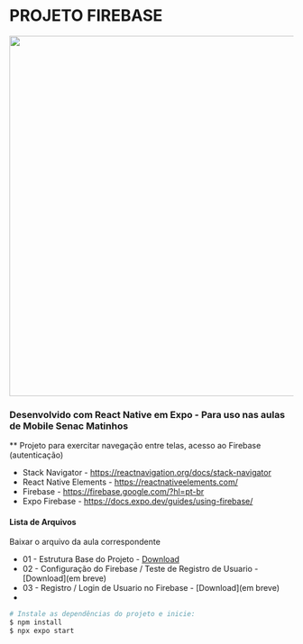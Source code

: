 # PROJETO FIREBASE
<div align="center"><img src="..." width=640></div>

### Desenvolvido com React Native em Expo  - Para uso nas aulas de Mobile Senac Matinhos
** Projeto para exercitar navegação entre telas, acesso ao Firebase (autenticação)
* Stack Navigator - https://reactnavigation.org/docs/stack-navigator
* React Native Elements - https://reactnativeelements.com/
* Firebase - https://firebase.google.com/?hl=pt-br
* Expo Firebase - https://docs.expo.dev/guides/using-firebase/


#### Lista de Arquivos
Baixar o arquivo da aula correspondente

* 01 - Estrutura Base do Projeto - [Download](https://github.com/BrunoWuo/firebase-app/archive/refs/heads/parte01.zip)
* 02 - Configuração do Firebase / Teste de Registro de Usuario - [Download](em breve)
* 03 - Registro  / Login de Usuario no Firebase - [Download](em breve)
* 

```sh
# Instale as dependências do projeto e inicie:
$ npm install
$ npx expo start
```



